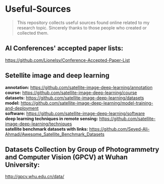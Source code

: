 # Useful-Sources
> This repository collects useful sources found online related to my research topic. Sincerely thanks to those people who created or collected them.

## AI Conferences' accepted paper lists:
https://github.com/Lionelsy/Conference-Accepted-Paper-List

## Setellite image and deep learning
**annotation:** https://github.com/satellite-image-deep-learning/annotation  
**course:** https://github.com/satellite-image-deep-learning/course  
**datasets:** https://github.com/satellite-image-deep-learning/datasets  
**model:** https://github.com/satellite-image-deep-learning/model-training-and-deployment  
**software:** https://github.com/satellite-image-deep-learning/software  
**deep learning techniques in remote sensing:** https://github.com/satellite-image-deep-learning/techniques  
**satellite benchmark datasets with links:** https://github.com/Seyed-Ali-Ahmadi/Awesome_Satellite_Benchmark_Datasets  

## Datasets Collection by Group of Photogrammetry and Computer Vision (GPCV) at Wuhan University:
http://gpcv.whu.edu.cn/data/
